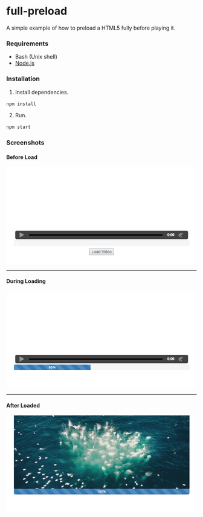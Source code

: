 # full-preload
A simple example of how to preload a HTML5 fully before playing it.

### Requirements
- Bash (Unix shell)
- [Node.js](http://nodejs.org/)

### Installation
1. Install dependencies.

```bash
npm install
```
    
2. Run.

```bash
npm start
```
### Screenshots

#### Before Load

![Screenshot 1](./screenshots/screenshot-1.png?raw=true "Screenshot 1")

- - - 

#### During Loading

![Screenshot 2](./screenshots/screenshot-2.png?raw=true "Screenshot 2")

- - - 

#### After Loaded

![Screenshot 3](./screenshots/screenshot-3.png?raw=true "Screenshot 3")
